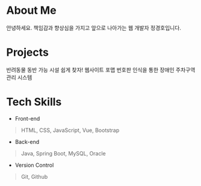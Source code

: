 <h1>About Me</h1>

안녕하세요. 책임감과 향상심을 가지고 앞으로 나아가는 웹 개발자 정경호입니다.

<h1>Projects</h1>

반려동물 동반 가능 시설 쉽게 찾자! 웹사이트 포맵
번호판 인식을 통한 장애인 주차구역 관리 시스템

<h1>Tech Skills</h1>

- Front-end

> HTML, CSS, JavaScript, Vue, Bootstrap

- Back-end
  
> Java, Spring Boot, MySQL, Oracle

- Version Control
  
> Git, Github
